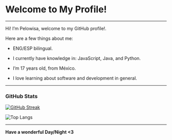 # Welcome to My Profile!


---

Hi! I’m Pelowisa, welcome to my GitHub profile!.

Here are a few things about me:

- ENG/ESP bilingual.

- I currently have knowledge in: JavaScript, Java, and Python.  

- I’m 17 years old, from México.

- I love learning about software and development in general.


---

### GitHub Stats

[![GitHub Streak](https://github-readme-streak-stats.herokuapp.com?user=HaJuegos&theme=radical)](https://git.io/streak-stats)

![Top Langs](https://github-readme-stats.vercel.app/api/top-langs/?username=HaJuegos&layout=compact)

---

**Have a wonderful Day/Night <3**

